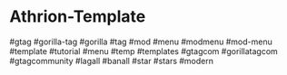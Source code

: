 # Athrion-Template
#gtag #gorilla-tag #gorilla #tag #mod #menu #modmenu #mod-menu #template #tutorial #menu #temp #templates #gtagcom #gorillatagcom #gtagcommunity #lagall #banall #star #stars #modern
